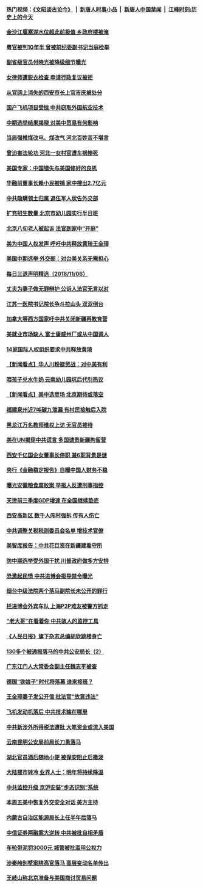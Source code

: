 #### 热门视频：[《文昭谈古论今》](https://github.com/gfw-breaker/wenzhao/blob/master/README.md?t=11071534) &nbsp;|&nbsp; [新唐人时事小品](https://github.com/gfw-breaker/ntdtv-comedy/blob/master/README.md?t=11071534) &nbsp;|&nbsp; [新唐人中国禁闻](https://github.com/gfw-breaker/ntdtv-news/blob/master/README.md?t=11071534) &nbsp;|&nbsp; [江峰时刻:历史上的今天](https://github.com/gfw-breaker/today-in-history/blob/master/README.md?t=11071534) 

#### [金沙江堰塞湖水位超此前极值 乡政府楼被淹](../pages/nsc413/n10835961.md?t=11071534) 


#### [粤官被判10年半 曾被前纪委副书记当庭检举](../pages/nsc413/n10836044.md?t=11071534) 

#### [副省级官员付晓光被降级细节曝光](../pages/nsc413/n10835689.md?t=11071534) 

#### [女律师遭脱衣检查 申请行政复议被拒](../pages/nsc413/n10835615.md?t=11071534) 

#### [从官网上消失的西安市长上官吉庆被处分](../pages/nsc413/n10836061.md?t=11071534) 

#### [国产飞机项目受挫 中共窃取外国航空技术](../pages/nsc413/n10834297.md?t=11071534) 

#### [中期选举结果揭晓 对美中贸易有何影响](../pages/nsc413/n10835845.md?t=11071534) 

#### [当局强推煤改电、煤改气 河北百姓苦不堪言](../pages/nsc413/n10834838.md?t=11071534) 

#### [曾迫害法轮功 河北一女村官遭车祸惨死](../pages/nsc413/n10320979.md?t=11071534) 

#### [美国专家：中国错失与美国修好的良机](../pages/nsc413/n10835636.md?t=11071534) 

#### [华融前董事长赖小民被捕 家中搜出2.7亿元](../pages/nsc413/n10835302.md?t=11071534) 

#### [中共隐瞒领土归属 退伍军人状告外交部](../pages/nsc413/n10834882.md?t=11071534) 

#### [扩充招生数量 北京市幼儿园实行半日班](../pages/nsc413/n10834665.md?t=11071534) 

#### [北京八旬老人被起诉 法官到家中“开庭”](../pages/nsc413/n10833072.md?t=11071534) 


#### [美为中国人权发声 呼吁中共释放黄琦王全璋](../pages/nsc413/n10834931.md?t=11071534) 

#### [美国中期选举 外交部：对台美关系无需担心](../pages/nsc413/n10834857.md?t=11071534) 

#### [每日三退声明精选（2018/11/06）](../pages/nsc413/n10834887.md?t=11071534) 

#### [丈夫为妻子做无罪辩护 公诉人法官无言以对](../pages/nsc413/n10615719.md?t=11071534) 

#### [江苏一医院书记院长争斗拉山头 双双倒台](../pages/nsc413/n10834464.md?t=11071534) 

#### [加拿大等西方国家吁中共关闭新疆再教育营](../pages/nsc413/n10834418.md?t=11071534) 

#### [美就业市场缺人 富士康威州厂或从中国调人](../pages/nsc413/n10834510.md?t=11071534) 

#### [14家国际人权组织要求中共释放黄琦](../pages/nsc413/n10834157.md?t=11071534) 

#### [【新闻看点】华人川粉挺贸战：对中美有利](../pages/nsc413/n10834109.md?t=11071534) 

#### [喂孩子兑水牛奶 云南幼儿园坑后代引热议](../pages/nsc413/n10834409.md?t=11071534) 

#### [【新闻看点】美中选登场 北京期待或落空](../pages/nsc413/n10833936.md?t=11071534) 

#### [福建泉州近7吨碳九泄漏 有村民接触后入院](../pages/nsc413/n10834291.md?t=11071534) 

#### [黑龙江万名教师维权上访 无官员接待](../pages/nsc413/n10833659.md?t=11071534) 

#### [美在UN揭穿中共谎言 多国谴责新疆拘留营](../pages/nsc413/n10834220.md?t=11071534) 

#### [西安千亿国企女董事长停职 兼6职背景是谜](../pages/nsc413/n10834246.md?t=11071534) 

#### [央行《金融稳定报告》自曝中国人财务不稳](../pages/nsc413/n10834139.md?t=11071534) 

#### [曝光安徽粮食腐败案 举报人反遭刑事指控](../pages/nsc413/n10834027.md?t=11071534) 

#### [天津前三季度GDP增速 在全国继续垫底](../pages/nsc413/n10833943.md?t=11071534) 

#### [西安高新区 数千人闯村强拆  传有人伤亡](../pages/nsc413/n10834104.md?t=11071534) 

#### [中共调整关税税则委员会名单 增技术官僚](../pages/nsc413/n10834145.md?t=11071534) 

#### [美智库报告：中共花巨资在新疆建看守所](../pages/nsc413/n10834034.md?t=11071534) 

#### [防中期选举受外国干扰 川普政府做多方安排](../pages/nsc413/n10834018.md?t=11071534) 

#### [恐激起民愤 中共进博会报导禁令曝光](../pages/nsc413/n10832927.md?t=11071534) 

#### [烟台中级法院两个落马副院长未公开的罪行](../pages/nsc413/n10665752.md?t=11071534) 

#### [拦进博会外宾车队 上海P2P难友被警方抓走](../pages/nsc413/n10833154.md?t=11071534) 

#### [“老大哥”在看着你 中共骇人的监控工具](../pages/nsc413/n10833906.md?t=11071534) 

#### [《人民日报》旗下杂志总编胡欣跳楼身亡](../pages/nsc413/n10833873.md?t=11071534) 

#### [130多个被通报落马的中共公安局长（2）](../pages/nsc413/n10831351.md?t=11071534) 

#### [广东江门人大常委会副主任魏志平被查](../pages/nsc413/n10833435.md?t=11071534) 


#### [德国“铁娘子”时代将落幕 谁来接班？](../pages/nsc413/n10833701.md?t=11071534) 

#### [王全璋妻子发公开信 批法官“故意违法”](../pages/nsc413/n10833219.md?t=11071534) 

#### [飞机发动机落后 中共技术输在哪里](../pages/nsc413/n10831804.md?t=11071534) 

#### [中共新涉外所得税法遭批 大笔资金或流入美国](../pages/nsc413/n10833251.md?t=11071534) 

#### [云南昆明公安局前局长刀勇落马](../pages/nsc413/n10833269.md?t=11071534) 

#### [湖北官员酒后随地小便 被保安阻止后撒泼](../pages/nsc413/n10832911.md?t=11071534) 

#### [大陆楼市转冷 业界人士：明年将持续降温](../pages/nsc413/n10832973.md?t=11071534) 

#### [中共监控升级 京沪安装“步态识别”系统](../pages/nsc413/n10833186.md?t=11071534) 

#### [本周五美中恢复外交安全对话 美方主持](../pages/nsc413/n10833126.md?t=11071534) 

#### [内蒙古自治区能源局长上任半年后落马](../pages/nsc413/n10832897.md?t=11071534) 

#### [中信证券两融案大逆转 中共被批自相矛盾](../pages/nsc413/n10832869.md?t=11071534) 

#### [车轮带泥罚3000元 城管被批滥用公权力](../pages/nsc413/n10832540.md?t=11071534) 

#### [涉秦岭别墅案陕高官落马 高层变动名单传出](../pages/nsc413/n10832480.md?t=11071534) 

#### [王岐山称北京准备与美国商讨贸易问题](../pages/nsc413/n10832654.md?t=11071534) 

